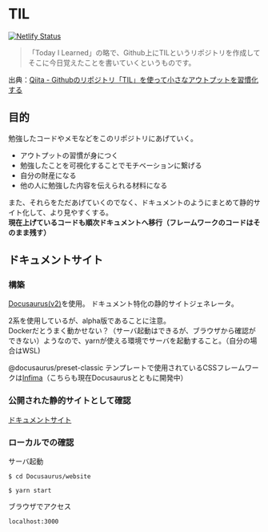 # TIL
[![Netlify Status](https://api.netlify.com/api/v1/badges/8af81460-1140-4eb4-823d-56a99af5353a/deploy-status)](https://app.netlify.com/sites/h-yoshikawa0724-til-engineer/deploys)

> 「Today I Learned」の略で、Github上にTILというリポジトリを作成してそこに今日覚えたことを書いていくというものです。

出典：[Qiita - Githubのリポジトリ「TIL」を使って小さなアウトプットを習慣化する](https://qiita.com/nemui_/items/239335b4ed0c3c797add)

## 目的
勉強したコードやメモなどをこのリポジトリにあげていく。
- アウトプットの習慣が身につく
- 勉強したことを可視化することでモチベーションに繋げる
- 自分の財産になる
- 他の人に勉強した内容を伝えられる材料になる

また、それらをただあげていくのでなく、ドキュメントのようにまとめて静的サイト化して、より見やすくする。  
**現在上げているコードも順次ドキュメントへ移行（フレームワークのコードはそのまま残す）**

## ドキュメントサイト
### 構築
[Docusaurus(v2)](https://v2.docusaurus.io/)を使用。
ドキュメント特化の静的サイトジェネレータ。

2系を使用しているが、alpha版であることに注意。  
Dockerだとうまく動かせない？（サーバ起動はできるが、ブラウザから確認ができない）ようなので、yarnが使える環境でサーバを起動すること。（自分の場合はWSL)

@docusaurus/preset-classic テンプレートで使用されているCSSフレームワークは[Infima](https://facebookincubator.github.io/infima/)（こちらも現在Docusaurusとともに開発中）

### 公開された静的サイトとして確認
[ドキュメントサイト](https://h-yoshikawa0724-til-engineer.com/)

### ローカルでの確認
サーバ起動
```
$ cd Docusaurus/website

$ yarn start
```

ブラウザでアクセス
```
localhost:3000
```
